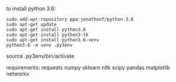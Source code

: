 to install python 3.6:
```
sudo add-apt-repository ppa:jonathonf/python-3.6
sudo apt-get update
sudo apt-get install python3.6
sudo apt-get install python3-tk
sudo apt-get install python3.6-venv
python3.6 -m venv .py3env
```

source .py3env/bin/activate

requirements:
    requests
    numpy
    sklearn
    nltk
    scipy
    pandas
    matplotlib
    networkx
